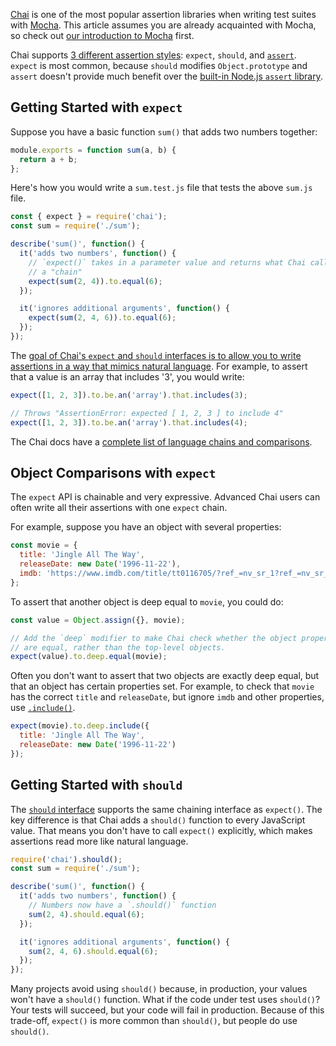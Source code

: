 [Chai](https://www.npmjs.com/package/chai) is one of the most popular assertion libraries when writing test suites with [Mocha](https://www.npmjs.com/package/mocha). This article assumes you are already acquainted with Mocha, so check out [our introduction to Mocha](/tutorials/mocha/intro) first.

Chai supports [3 different assertion styles](https://www.npmjs.com/package/chai#usage): `expect`, `should`, and [`assert`](https://www.chaijs.com/api/assert/). `expect` is most common, because `should` modifies `Object.prototype` and `assert` doesn't provide much benefit over the [built-in Node.js `assert` library](https://nodejs.org/api/assert.html).

Getting Started with `expect`
-----------------------------

Suppose you have a basic function `sum()` that adds two numbers together:

```javascript
module.exports = function sum(a, b) {
  return a + b;
};
```

Here's how you would write a `sum.test.js` file that tests the above `sum.js` file.

```javascript
const { expect } = require('chai');
const sum = require('./sum');

describe('sum()', function() {
  it('adds two numbers', function() {
    // `expect()` takes in a parameter value and returns what Chai calls
    // a "chain"
    expect(sum(2, 4)).to.equal(6);
  });

  it('ignores additional arguments', function() {
    expect(sum(2, 4, 6)).to.equal(6);
  });
});
```

The [goal of Chai's `expect` and `should` interfaces is to allow you to write assertions in a way that mimics natural language](https://www.chaijs.com/guide/styles/#expect). For example, to assert that a value is an array that includes '3', you would write:

```javascript
expect([1, 2, 3]).to.be.an('array').that.includes(3);

// Throws "AssertionError: expected [ 1, 2, 3 ] to include 4"
expect([1, 2, 3]).to.be.an('array').that.includes(4);
```

The Chai docs have a [complete list of language chains and comparisons](https://www.chaijs.com/api/bdd/#method_language-chains).

Object Comparisons with `expect`
--------------------------------

The `expect` API is chainable and very expressive. Advanced Chai users can
often write all their assertions with one `expect` chain.

For example, suppose you have an object with several properties:

```javascript
const movie = {
  title: 'Jingle All The Way',
  releaseDate: new Date('1996-11-22'),
  imdb: 'https://www.imdb.com/title/tt0116705/?ref_=nv_sr_1?ref_=nv_sr_1'
};
```

To assert that another object is deep equal to `movie`, you could do:

```javascript
const value = Object.assign({}, movie);

// Add the `deep` modifier to make Chai check whether the object properties
// are equal, rather than the top-level objects.
expect(value).to.deep.equal(movie);
```

Often you don't want to assert that two objects are exactly deep equal, but
that an object has certain properties set. For example, to check that `movie` has 
the correct `title` and `releaseDate`, but ignore `imdb` and other properties, use [`.include()`](https://www.chaijs.com/api/bdd/#includeval-msg).

```javascript
expect(movie).to.deep.include({
  title: 'Jingle All The Way',
  releaseDate: new Date('1996-11-22')
});
```

Getting Started with `should`
-----------------------------

The [`should` interface](https://www.chaijs.com/guide/styles/#should) supports the same chaining interface as `expect()`. The key difference is that Chai adds a `should()` function to every JavaScript value. That means you don't have to call `expect()` explicitly, which makes assertions read more like natural language.

```javascript
require('chai').should();
const sum = require('./sum');

describe('sum()', function() {
  it('adds two numbers', function() {
    // Numbers now have a `.should()` function
    sum(2, 4).should.equal(6);
  });

  it('ignores additional arguments', function() {
    sum(2, 4, 6).should.equal(6);
  });
});
```

Many projects avoid using `should()` because, in production, your values won't have a `should()` function. What if the code under test uses `should()`? Your tests will succeed, but your code will fail in production. Because of this trade-off, `expect()` is more common than `should()`, but people do use `should()`.